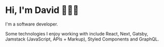 # Hi, I'm David 👋‍👨‍💻

I'm a software developer.

Some technologies I enjoy working with include React, Next, Gatsby, Jamstack (JavaScript, APIs + Markup), Styled Components and GraphQL.
